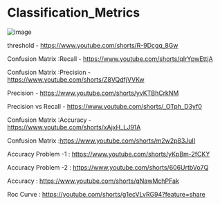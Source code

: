 # Classification_Metrics

![image](https://github.com/YouAITube/Classification_Metrics/assets/157230552/a241be23-2120-4037-8362-c29b7a887d19)

threshold - https://www.youtube.com/shorts/R-9Dcgq_8Gw

Confusion Matrix :Recall - https://www.youtube.com/shorts/qIrYpwEttjA

Confusion Matrix :Precision - https://www.youtube.com/shorts/Z8VQdfjVVKw

Precision - https://www.youtube.com/shorts/yvKTBhCrkNM

Precision vs Recall - https://www.youtube.com/shorts/_OTph_D3yf0

Confusion Matrix :Accuracy - https://www.youtube.com/shorts/xAjxH_LJ91A

Confusion Matrix :https://www.youtube.com/shorts/m2w2p83JuII

Accuracy Problem -1 : https://www.youtube.com/shorts/yKpBm-2fCKY

Accuracy Problem -2 :  https://www.youtube.com/shorts/606UrtbVo7Q

Accuracy : https://www.youtube.com/shorts/qNawMchPFak

Roc Curve : https://youtube.com/shorts/g1ecVLvRG94?feature=share




